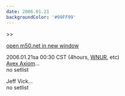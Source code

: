 ```yaml
---
date: 2006.01.21
backgroundColor: '#99FF99'
---
```


\>>

[open m50.net in new window](http://m50.net/)

2006.01.21sa 00:30 CST (4hours, [WNUR](http://www.wnur.org/), etc)  
[Avex Axiom](http://www.avexaxiom.com/)...  
no setlist  

Jeff Vick...  
no setlist